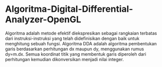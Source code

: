 # Algoritma-Digital-Differential-Analyzer-OpenGL
Algoritma adalah metode efektif diekspresikan sebagai rangkaian terbatas dari instruksi-instruksi yang telah didefinisikan dengan baik untuk menghitung sebuah fungsi. 
Algoritma DDA adalah algoritma pembentukan garis berdasarkan perhitungan dx maupun dy, menggunakan rumus dy=m.dx. Semua koordinat titik yang membentuk garis diperoleh dari perhitungan kemudian dikonversikan menjadi nilai integer.
